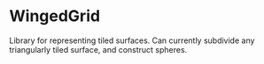 # WingedGrid

Library for representing tiled surfaces. Can currently subdivide any triangularly tiled surface, and construct spheres.
